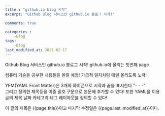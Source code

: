 ```yaml
---
title : "github.io blog 시작"
excerpt: "Github Blog 서비스인 github.io 블로그 시작!"

comments: true

categories :
    -Blog
tags:
    -Blog
last_modified_at: 2021-02-17
---
```


Github Blog 서비스인 github.io 블로그 시작!
github.io에 올리는 첫번째 page

컴퓨터 기술을 공부한 내용들을 올릴 예정!
가급적 일지처럼 매일 올리도록 노력!

YFM(YAML Front Matter)은 3개의 하이픈으로 시작과 끝을 표시한다 "- - -"  
그리고 정의한 제목등을 이중 괄호 구문으로 본문에 추가할 수 있다!
또한 YAML을 이용 글의 제목 날짜 카테고리 테그 레이아웃을 정의할 수 있다!

이 글의 제목은 {{page.title}}이고
마지막 수정일은 {{page.last_modified_at}}이다. 
